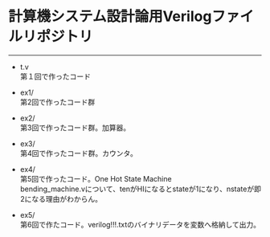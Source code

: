 # 計算機システム設計論用Verilogファイルリポジトリ  
---  

* t.v  
第１回で作ったコード  

* ex1/  
第2回で作ったコード群  
* ex2/  
第3回で作ったコード群。加算器。
* ex3/  
第4回で作ったコード群。カウンタ。
* ex4/  
第5回で作ったコード。One Hot State Machine   
bending_machine.vについて、tenがHIになるとstateが1になり、nstateが即2になる理由がわからん。  
* ex5/  
第6回で作たコード。verilog!!!.txtのバイナリデータを変数へ格納して出力。  


